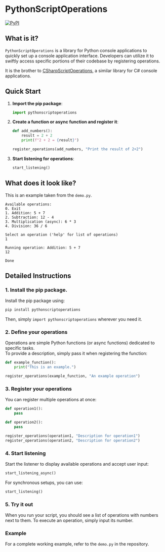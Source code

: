 # PythonScriptOperations

[![PyPI](https://img.shields.io/pypi/v/pythonscriptoperations?style=for-the-badge)](https://pypi.org/project/pythonscriptoperations/)

## What is it?
`PythonScriptOperations` is a library for Python console applications to quickly set up a console application interface. Developers can utilize it to swiftly access specific portions of their codebase by registering operations.

It is the brother to [CSharpScriptOperations](https://github.com/NotCoffee418/CSharpScriptOperations), a similar library for C# console applications.

## Quick Start

1. **Import the pip package**:
    ```python
    import pythonscriptoperations
    ```
2. **Create a function or async function and register it**:
    ```python
    def add_numbers():
        result = 2 + 2
        print(f"2 + 2 = {result}")

    register_operations(add_numbers, "Print the result of 2+2")
    ```

3. **Start listening for operations**:
    ```python
    start_listening()
    ```

## What does it look like?

This is an example taken from the `demo.py`.
```
Available operations:
0. Exit
1. Addition: 5 + 7
2. Subtraction: 12 - 4
3. Multiplication (async): 6 * 3
4. Division: 36 / 6

Select an operation ('help' for list of operations)
1

Running operation: Addition: 5 + 7
12

Done
```

## Detailed Instructions

### 1. Install the pip package.

Install the pip package using:
```bash
pip install pythonscriptoperations
```
Then, simply `import pythonscriptoperations` wherever you need it.

### 2. Define your operations

Operations are simple Python functions (or async functions) dedicated to specific tasks.  
To provide a description, simply pass it when registering the function:

```python
def example_function():
    print("This is an example.")

register_operations(example_function, "An example operation")
```

### 3. Register your operations

You can register multiple operations at once:

```python
def operation1():
    pass

def operation2():
    pass

register_operations(operation1, "Description for operation1")
register_operations(operation2, "Description for operation2")
```

### 4. Start listening

Start the listener to display available operations and accept user input:

```python
start_listening_async()
```
For synchronous setups, you can use:
```python
start_listening()
```

### 5. Try it out

When you run your script, you should see a list of operations with numbers next to them. To execute an operation, simply input its number.

### Example

For a complete working example, refer to the `demo.py` in the repository.